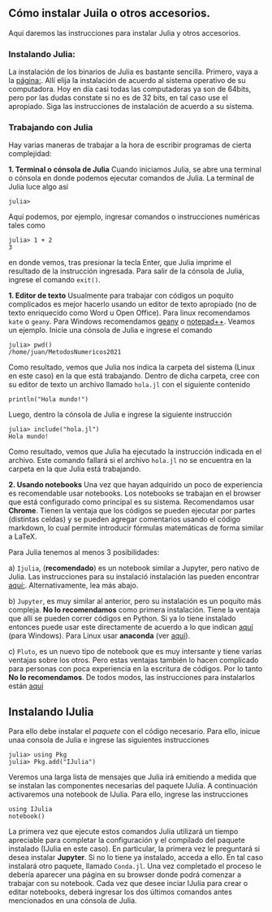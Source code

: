 ## Cómo instalar Juila o otros accesorios.

Aqui daremos las instrucciones para instalar Julia y otros accesorios.

### Instalando Julia:

La instalación de los binarios de Julia es bastante sencilla. Primero, vaya a la [página:](https://julialang.org/downloads/). Allí elija la instalación de acuerdo al sistema operativo de su computadora. Hoy en día casi todas las computadoras ya son de 64bits, pero por las dudas constate si no es de 32 bits, en tal caso use el apropiado. Siga las instrucciones de instalación de acuerdo a su sistema.
        
### Trabajando con Julia

Hay varias maneras de trabajar a la hora de escribir programas de cierta complejidad:
    
**1. Terminal o cónsola de Julia** Cuando iniciamos Julia, se abre una terminal o cónsola en donde podemos ejecutar comandos de Julia. La terminal de Julia luce algo así

    julia>
   
   Aquí podemos, por ejemplo, ingresar comandos o instrucciones numéricas tales como
   
    julia> 1 + 2
    3

   en donde vemos, tras presionar la tecla Enter, que Julia imprime el resultado de la instrucción ingresada. Para salir de la cónsola de Julia, ingrese el comando `exit()`.
    
**1. Editor de texto** Usualmente para trabajar con códigos un poquito complicados es mejor hacerlo usando un editor de texto apropiado (no de texto enriquecido como Word u Open Office). Para linux recomendamos `kate` o `geany`. Para Windows recomendamos [geany](https://www.geany.org/download/nightly-builds/) o [notepad++](https://notepad-plus-plus.org/downloads/v7.9.3/). Veamos un ejemplo. Inicie una cónsola de Julia e ingrese el comando

    julia> pwd()
    /home/juan/MetodosNumericos2021
    
Como resultado, vemos que Julia nos indica la carpeta del sistema (Linux en este caso) en la que está trabajando. Dentro de dicha carpeta, cree con su editor de texto un archivo llamado `hola.jl` con el siguiente contenido

    println("Hola mundo!")
    
Luego, dentro la cónsola de Julia e ingrese la siguiente instrucción
   
    julia> include("hola.jl")
    Hola mundo!
    
Como resultado, vemos que Julia ha ejecutado la instrucción indicada en el archivo. Este comando fallará si el archivo `hola.jl` no se encuentra en la carpeta en la que Julia está trabajando.
    
**2. Usando notebooks** Una vez que hayan adquirido un poco de experiencia es recomendable usar notebooks. 
    Los notebooks se trabajan en el browser que está configurado como principal es su sistema. 
    Recomendamos usar **Chrome**.
    Tienen la ventaja que los códigos se pueden ejecutar por partes (distintas celdas) y se pueden agregar comentarios usando 
    el código markdown, lo cual permite introducir fórmulas matemáticas de forma similar a LaTeX.
    
   Para Julia tenemos al menos 3 posibilidades: 
        
   a) `Ijulia`, (**recomendado**) es un notebook similar a Jupyter, pero nativo de Julia. Las instrucciones para su instalació
        instalación las pueden encontrar [aquí:](https://github.com/JuliaLang/IJulia.jl). Alternativamente, lea más abajo.
        
        
   b) `Jupyter`, es muy similar al anterior, pero su instalación es un poquito más compleja. **No lo recomendamos** como primera instalación. Tiene la ventaja que allí se pueden correr códigos en Python. Si ya lo tiene instalado entonces puede usar este directamente de acuerdo a lo que indican [aquí](https://datatofish.com/add-julia-to-jupyter/) (para Windows). Para Linux usar **anaconda** (ver [aquí](https://anaconda.org/)).
        
   c) `Pluto`, es un nuevo tipo de notebook que es muy intersante y tiene varias ventajas sobre los otros. Pero estas ventajas también lo hacen complicado para personas con poca experiencia en la escritura de códigos. Por lo tanto **No lo recomendamos**. 
   De todos modos, las instrucciones para instalarlos están [aquí](https://github.com/fonsp/Pluto.jl)
   
 ## Instalando IJulia
 
 Para ello debe instalar el *paquete* con el código necesario. Para ello, inicue unaa consola de Julia e ingrese las siguientes instrucciones
 
    julia> using Pkg
    julia> Pkg.add("IJulia")

 Veremos una larga lista de mensajes que Julia irá emitiendo a medida que se instalan las componentes necesarias del paquete IJulia.
 A continuación activaremos una notebook de IJulia. Para ello, ingrese las instrucciones

    using IJulia
    notebook()
    
La primera vez que ejecute estos comandos Julia utilizará un tiempo apreciable para completar la configuración y el compilado del paquete instalado (IJulia en este caso). En particular, la primera vez le preguntará si desea instalar **Jupyter**. Si no lo tiene ya instalado, acceda a ello. En tal caso instalará otro paquete, llamado `Conda.jl`. 
Una vez completado el proceso le debería aparecer una página en su browser donde podrá comenzar a trabajar con su notebook.
Cada vez que desee inciar IJulia para crear o editar notebooks, deberá ingresar los dos últimos comandos antes mencionados en una cónsola de Julia.
